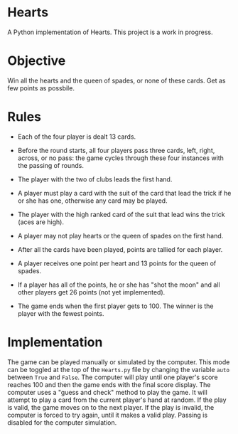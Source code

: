 # Hearts

A Python implementation of Hearts. This project is a work in progress.

# Objective
Win all the hearts and the queen of spades, or none of these cards. Get as few points as possbile.

# Rules
* Each of the four player is dealt 13 cards.

* Before the round starts, all four players pass three cards, left, right, across, or no pass: the game cycles through these four instances with the passing of rounds.

* The player with the two of clubs leads the first hand.

* A player must play a card with the suit of the card that lead the trick if he or she has one, otherwise any card may be played.

* The player with the high ranked card of the suit that lead wins the trick (aces are high).

* A player may not play hearts or the queen of spades on the first hand.

* After all the cards have been played, points are tallied for each player.

* A player receives one point per heart and 13 points for the queen of spades.

* If a player has all of the points, he or she has "shot the moon" and all other players get 26 points (not yet implemented).

* The game ends when the first player gets to 100. The winner is the player with the fewest points.

# Implementation
The game can be played manually or simulated by the computer. This mode can be toggled at the top of the `Hearts.py` file by changing the variable `auto` between `True` and `False`. The computer will play until one player's score reaches 100 and then the game ends with the final score display. The computer uses a "guess and check" method to play the game. It will attempt to play a card from the current player's hand at random. If the play is valid, the game moves on to the next player. If the play is invalid, the computer is forced to try again, until it makes a valid play. Passing is disabled for the computer simulation.
